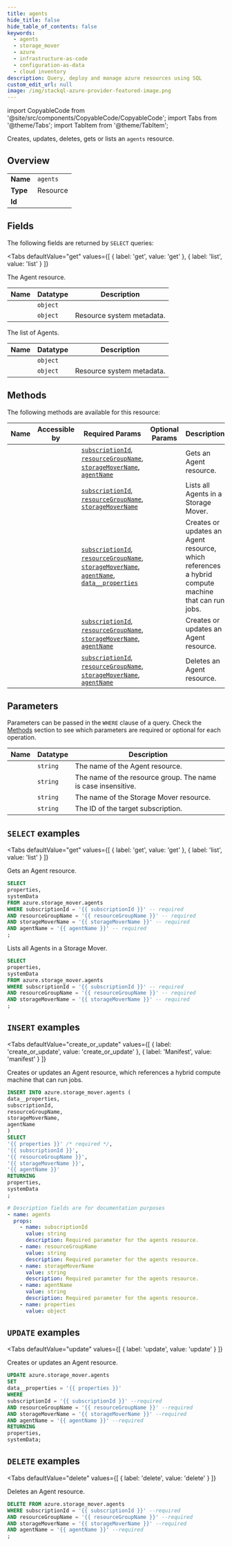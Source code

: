 ```yaml
--- 
title: agents
hide_title: false
hide_table_of_contents: false
keywords:
  - agents
  - storage_mover
  - azure
  - infrastructure-as-code
  - configuration-as-data
  - cloud inventory
description: Query, deploy and manage azure resources using SQL
custom_edit_url: null
image: /img/stackql-azure-provider-featured-image.png
---
```


import CopyableCode from '@site/src/components/CopyableCode/CopyableCode';
import Tabs from '@theme/Tabs';
import TabItem from '@theme/TabItem';

Creates, updates, deletes, gets or lists an <code>agents</code> resource.

## Overview
<table><tbody>
<tr><td><b>Name</b></td><td><code>agents</code></td></tr>
<tr><td><b>Type</b></td><td>Resource</td></tr>
<tr><td><b>Id</b></td><td><CopyableCode code="azure.storage_mover.agents" /></td></tr>
</tbody></table>

## Fields

The following fields are returned by `SELECT` queries:

<Tabs
    defaultValue="get"
    values={[
        { label: 'get', value: 'get' },
        { label: 'list', value: 'list' }
    ]}
>
<TabItem value="get">

The Agent resource.

<table>
<thead>
    <tr>
    <th>Name</th>
    <th>Datatype</th>
    <th>Description</th>
    </tr>
</thead>
<tbody>
<tr>
    <td><CopyableCode code="properties" /></td>
    <td><code>object</code></td>
    <td></td>
</tr>
<tr>
    <td><CopyableCode code="systemData" /></td>
    <td><code>object</code></td>
    <td>Resource system metadata.</td>
</tr>
</tbody>
</table>
</TabItem>
<TabItem value="list">

The list of Agents.

<table>
<thead>
    <tr>
    <th>Name</th>
    <th>Datatype</th>
    <th>Description</th>
    </tr>
</thead>
<tbody>
<tr>
    <td><CopyableCode code="properties" /></td>
    <td><code>object</code></td>
    <td></td>
</tr>
<tr>
    <td><CopyableCode code="systemData" /></td>
    <td><code>object</code></td>
    <td>Resource system metadata.</td>
</tr>
</tbody>
</table>
</TabItem>
</Tabs>

## Methods

The following methods are available for this resource:

<table>
<thead>
    <tr>
    <th>Name</th>
    <th>Accessible by</th>
    <th>Required Params</th>
    <th>Optional Params</th>
    <th>Description</th>
    </tr>
</thead>
<tbody>
<tr>
    <td><a href="#get"><CopyableCode code="get" /></a></td>
    <td><CopyableCode code="select" /></td>
    <td><a href="#parameter-subscriptionId"><code>subscriptionId</code></a>, <a href="#parameter-resourceGroupName"><code>resourceGroupName</code></a>, <a href="#parameter-storageMoverName"><code>storageMoverName</code></a>, <a href="#parameter-agentName"><code>agentName</code></a></td>
    <td></td>
    <td>Gets an Agent resource.</td>
</tr>
<tr>
    <td><a href="#list"><CopyableCode code="list" /></a></td>
    <td><CopyableCode code="select" /></td>
    <td><a href="#parameter-subscriptionId"><code>subscriptionId</code></a>, <a href="#parameter-resourceGroupName"><code>resourceGroupName</code></a>, <a href="#parameter-storageMoverName"><code>storageMoverName</code></a></td>
    <td></td>
    <td>Lists all Agents in a Storage Mover.</td>
</tr>
<tr>
    <td><a href="#create_or_update"><CopyableCode code="create_or_update" /></a></td>
    <td><CopyableCode code="insert" /></td>
    <td><a href="#parameter-subscriptionId"><code>subscriptionId</code></a>, <a href="#parameter-resourceGroupName"><code>resourceGroupName</code></a>, <a href="#parameter-storageMoverName"><code>storageMoverName</code></a>, <a href="#parameter-agentName"><code>agentName</code></a>, <a href="#parameter-data__properties"><code>data__properties</code></a></td>
    <td></td>
    <td>Creates or updates an Agent resource, which references a hybrid compute machine that can run jobs.</td>
</tr>
<tr>
    <td><a href="#update"><CopyableCode code="update" /></a></td>
    <td><CopyableCode code="update" /></td>
    <td><a href="#parameter-subscriptionId"><code>subscriptionId</code></a>, <a href="#parameter-resourceGroupName"><code>resourceGroupName</code></a>, <a href="#parameter-storageMoverName"><code>storageMoverName</code></a>, <a href="#parameter-agentName"><code>agentName</code></a></td>
    <td></td>
    <td>Creates or updates an Agent resource.</td>
</tr>
<tr>
    <td><a href="#delete"><CopyableCode code="delete" /></a></td>
    <td><CopyableCode code="delete" /></td>
    <td><a href="#parameter-subscriptionId"><code>subscriptionId</code></a>, <a href="#parameter-resourceGroupName"><code>resourceGroupName</code></a>, <a href="#parameter-storageMoverName"><code>storageMoverName</code></a>, <a href="#parameter-agentName"><code>agentName</code></a></td>
    <td></td>
    <td>Deletes an Agent resource.</td>
</tr>
</tbody>
</table>

## Parameters

Parameters can be passed in the `WHERE` clause of a query. Check the [Methods](#methods) section to see which parameters are required or optional for each operation.

<table>
<thead>
    <tr>
    <th>Name</th>
    <th>Datatype</th>
    <th>Description</th>
    </tr>
</thead>
<tbody>
<tr id="parameter-agentName">
    <td><CopyableCode code="agentName" /></td>
    <td><code>string</code></td>
    <td>The name of the Agent resource.</td>
</tr>
<tr id="parameter-resourceGroupName">
    <td><CopyableCode code="resourceGroupName" /></td>
    <td><code>string</code></td>
    <td>The name of the resource group. The name is case insensitive.</td>
</tr>
<tr id="parameter-storageMoverName">
    <td><CopyableCode code="storageMoverName" /></td>
    <td><code>string</code></td>
    <td>The name of the Storage Mover resource.</td>
</tr>
<tr id="parameter-subscriptionId">
    <td><CopyableCode code="subscriptionId" /></td>
    <td><code>string</code></td>
    <td>The ID of the target subscription.</td>
</tr>
</tbody>
</table>

## `SELECT` examples

<Tabs
    defaultValue="get"
    values={[
        { label: 'get', value: 'get' },
        { label: 'list', value: 'list' }
    ]}
>
<TabItem value="get">

Gets an Agent resource.

```sql
SELECT
properties,
systemData
FROM azure.storage_mover.agents
WHERE subscriptionId = '{{ subscriptionId }}' -- required
AND resourceGroupName = '{{ resourceGroupName }}' -- required
AND storageMoverName = '{{ storageMoverName }}' -- required
AND agentName = '{{ agentName }}' -- required
;
```
</TabItem>
<TabItem value="list">

Lists all Agents in a Storage Mover.

```sql
SELECT
properties,
systemData
FROM azure.storage_mover.agents
WHERE subscriptionId = '{{ subscriptionId }}' -- required
AND resourceGroupName = '{{ resourceGroupName }}' -- required
AND storageMoverName = '{{ storageMoverName }}' -- required
;
```
</TabItem>
</Tabs>


## `INSERT` examples

<Tabs
    defaultValue="create_or_update"
    values={[
        { label: 'create_or_update', value: 'create_or_update' },
        { label: 'Manifest', value: 'manifest' }
    ]}
>
<TabItem value="create_or_update">

Creates or updates an Agent resource, which references a hybrid compute machine that can run jobs.

```sql
INSERT INTO azure.storage_mover.agents (
data__properties,
subscriptionId,
resourceGroupName,
storageMoverName,
agentName
)
SELECT 
'{{ properties }}' /* required */,
'{{ subscriptionId }}',
'{{ resourceGroupName }}',
'{{ storageMoverName }}',
'{{ agentName }}'
RETURNING
properties,
systemData
;
```
</TabItem>
<TabItem value="manifest">

```yaml
# Description fields are for documentation purposes
- name: agents
  props:
    - name: subscriptionId
      value: string
      description: Required parameter for the agents resource.
    - name: resourceGroupName
      value: string
      description: Required parameter for the agents resource.
    - name: storageMoverName
      value: string
      description: Required parameter for the agents resource.
    - name: agentName
      value: string
      description: Required parameter for the agents resource.
    - name: properties
      value: object
```
</TabItem>
</Tabs>


## `UPDATE` examples

<Tabs
    defaultValue="update"
    values={[
        { label: 'update', value: 'update' }
    ]}
>
<TabItem value="update">

Creates or updates an Agent resource.

```sql
UPDATE azure.storage_mover.agents
SET 
data__properties = '{{ properties }}'
WHERE 
subscriptionId = '{{ subscriptionId }}' --required
AND resourceGroupName = '{{ resourceGroupName }}' --required
AND storageMoverName = '{{ storageMoverName }}' --required
AND agentName = '{{ agentName }}' --required
RETURNING
properties,
systemData;
```
</TabItem>
</Tabs>


## `DELETE` examples

<Tabs
    defaultValue="delete"
    values={[
        { label: 'delete', value: 'delete' }
    ]}
>
<TabItem value="delete">

Deletes an Agent resource.

```sql
DELETE FROM azure.storage_mover.agents
WHERE subscriptionId = '{{ subscriptionId }}' --required
AND resourceGroupName = '{{ resourceGroupName }}' --required
AND storageMoverName = '{{ storageMoverName }}' --required
AND agentName = '{{ agentName }}' --required
;
```
</TabItem>
</Tabs>
